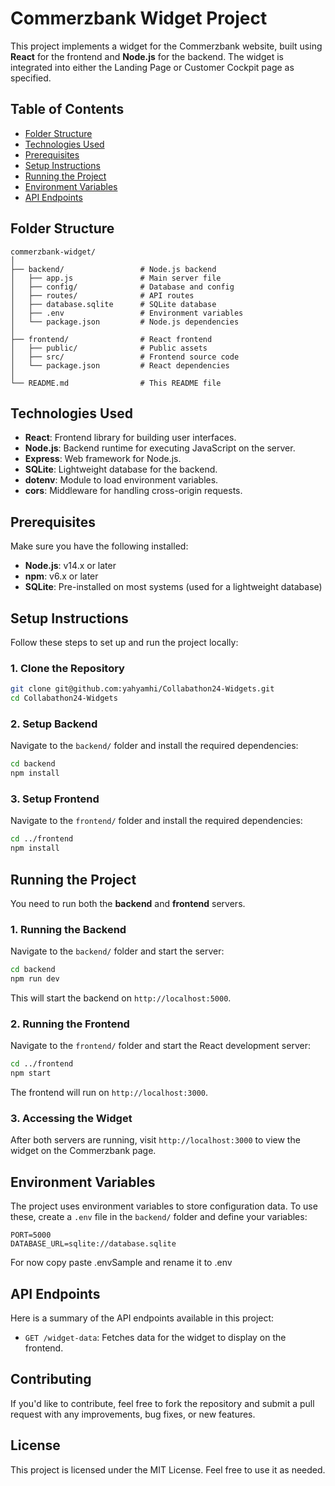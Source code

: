 # Commerzbank Widget Project

This project implements a widget for the Commerzbank website, built using **React** for the frontend and **Node.js** for the backend. The widget is integrated into either the Landing Page or Customer Cockpit page as specified.

## Table of Contents

- [Folder Structure](#folder-structure)
- [Technologies Used](#technologies-used)
- [Prerequisites](#prerequisites)
- [Setup Instructions](#setup-instructions)
- [Running the Project](#running-the-project)
- [Environment Variables](#environment-variables)
- [API Endpoints](#api-endpoints)

## Folder Structure

```
commerzbank-widget/
│
├── backend/                 # Node.js backend
│   ├── app.js               # Main server file
│   ├── config/              # Database and config
│   ├── routes/              # API routes
│   ├── database.sqlite      # SQLite database
│   ├── .env                 # Environment variables
│   └── package.json         # Node.js dependencies
│
├── frontend/                # React frontend
│   ├── public/              # Public assets
│   ├── src/                 # Frontend source code
│   └── package.json         # React dependencies
│
└── README.md                # This README file
```

## Technologies Used

- **React**: Frontend library for building user interfaces.
- **Node.js**: Backend runtime for executing JavaScript on the server.
- **Express**: Web framework for Node.js.
- **SQLite**: Lightweight database for the backend.
- **dotenv**: Module to load environment variables.
- **cors**: Middleware for handling cross-origin requests.

## Prerequisites

Make sure you have the following installed:

- **Node.js**: v14.x or later
- **npm**: v6.x or later
- **SQLite**: Pre-installed on most systems (used for a lightweight database)

## Setup Instructions

Follow these steps to set up and run the project locally:

### 1. Clone the Repository

```bash
git clone git@github.com:yahyamhi/Collabathon24-Widgets.git
cd Collabathon24-Widgets
```

### 2. Setup Backend

Navigate to the `backend/` folder and install the required dependencies:

```bash
cd backend
npm install
```

### 3. Setup Frontend

Navigate to the `frontend/` folder and install the required dependencies:

```bash
cd ../frontend
npm install
```

## Running the Project

You need to run both the **backend** and **frontend** servers.

### 1. Running the Backend

Navigate to the `backend/` folder and start the server:

```bash
cd backend
npm run dev
```

This will start the backend on `http://localhost:5000`.

### 2. Running the Frontend

Navigate to the `frontend/` folder and start the React development server:

```bash
cd ../frontend
npm start
```

The frontend will run on `http://localhost:3000`.

### 3. Accessing the Widget

After both servers are running, visit `http://localhost:3000` to view the widget on the Commerzbank page.

## Environment Variables

The project uses environment variables to store configuration data. To use these, create a `.env` file in the `backend/` folder and define your variables:

```
PORT=5000
DATABASE_URL=sqlite://database.sqlite
```
For now copy paste .envSample and rename it to .env

## API Endpoints

Here is a summary of the API endpoints available in this project:

- `GET /widget-data`: Fetches data for the widget to display on the frontend.

## Contributing

If you'd like to contribute, feel free to fork the repository and submit a pull request with any improvements, bug fixes, or new features.

## License

This project is licensed under the MIT License. Feel free to use it as needed.